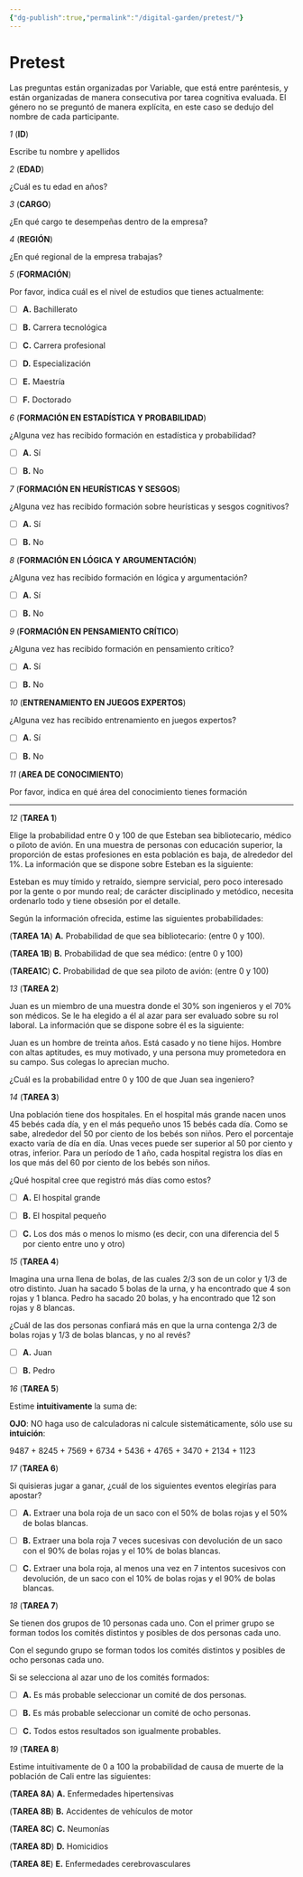 ```yaml
---
{"dg-publish":true,"permalink":"/digital-garden/pretest/"}
---
```


# Pretest

Las preguntas están organizadas por Variable, que está entre paréntesis, y están organizadas de manera consecutiva por tarea cognitiva evaluada. El género no se preguntó de manera explícita, en este caso se dedujo del nombre de cada participante.

_1_ (**ID**)

Escribe tu nombre y apellidos

_2_ (**EDAD**)

¿Cuál es tu edad en años?

_3_ (**CARGO**)

¿En qué cargo te desempeñas dentro de la empresa?

_4_ (**REGIÓN**)

¿En qué regional de la empresa trabajas?

_5_ (**FORMACIÓN**)

Por favor, indica cuál es el nivel de estudios que tienes actualmente:

 - [ ] **A.** Bachillerato

 - [ ] **B.** Carrera tecnológica

 - [ ] **C.** Carrera profesional

 - [ ] **D.** Especialización

 - [ ] **E.** Maestría

 - [ ] **F.** Doctorado

_6_ (**FORMACIÓN EN ESTADÍSTICA Y PROBABILIDAD**)

¿Alguna vez has recibido formación en estadística y probabilidad?

 - [ ] **A.** Sí

 - [ ] **B.** No

_7_ (**FORMACIÓN EN HEURÍSTICAS Y SESGOS**)

¿Alguna vez has recibido formación sobre heurísticas y sesgos cognitivos?

 - [ ] **A.** Sí

 - [ ] **B.** No

_8_ (**FORMACIÓN EN LÓGICA Y ARGUMENTACIÓN**)

¿Alguna vez has recibido formación en lógica y argumentación?

 - [ ] **A.** Sí

 - [ ] **B.** No

_9_ (**FORMACIÓN EN PENSAMIENTO CRÍTICO**)

¿Alguna vez has recibido formación en pensamiento crítico?

 - [ ] **A.** Sí

 - [ ] **B.** No

_10_ (**ENTRENAMIENTO EN JUEGOS EXPERTOS**)

¿Alguna vez has recibido entrenamiento en juegos expertos?

 - [ ] **A.** Sí

 - [ ] **B.** No

_11_ (**AREA DE CONOCIMIENTO**)

Por favor, indica en qué área del conocimiento tienes formación

---

_12_ (**TAREA 1**)

Elige la probabilidad entre 0 y 100 de que Esteban sea bibliotecario, médico o piloto de avión. En una muestra de personas con educación superior, la proporción de estas profesiones en esta población es baja, de alrededor del 1%. La información que se dispone sobre Esteban es la siguiente:

Esteban es muy tímido y retraído, siempre servicial, pero poco interesado por la gente o por mundo real; de carácter disciplinado y metódico, necesita ordenarlo todo y tiene obsesión por el detalle.

Según la información ofrecida, estime las siguientes probabilidades:

(**TAREA 1A**) **A.** Probabilidad de que sea bibliotecario: (entre 0 y 100).

(**TAREA 1B**) **B.** Probabilidad de que sea médico: (entre 0 y 100)

(**TAREA1C**) **C.** Probabilidad de que sea piloto de avión: (entre 0 y 100)

_13_ (**TAREA 2**)

Juan es un miembro de una muestra donde el 30% son ingenieros y el 70% son médicos. Se le ha elegido a él al azar para ser evaluado sobre su rol laboral. La información que se dispone sobre él es la siguiente:

Juan es un hombre de treinta años. Está casado y no tiene hijos. Hombre con altas aptitudes, es muy motivado, y una persona muy prometedora en su campo. Sus colegas lo aprecian mucho.

¿Cuál es la probabilidad entre 0 y 100 de que Juan sea ingeniero?

_14_ (**TAREA 3**)

Una población tiene dos hospitales. En el hospital más grande nacen unos 45 bebés cada día, y en el más pequeño unos 15 bebés cada día. Como se sabe, alrededor del 50 por ciento de los bebés son niños. Pero el porcentaje exacto varía de día en día. Unas veces puede ser superior al 50 por ciento y otras, inferior. Para un período de 1 año, cada hospital registra los días en los que más del 60 por ciento de los bebés son niños.

¿Qué hospital cree que registró más días como estos?

- [ ] **A.** El hospital grande

- [ ] **B.** El hospital pequeño

- [ ] **C.** Los dos más o menos lo mismo (es decir, con una diferencia del 5 por ciento entre uno y otro)

_15_ (**TAREA 4**)

Imagina una urna llena de bolas, de las cuales 2/3 son de un color y 1/3 de otro distinto. Juan ha sacado 5 bolas de la urna, y ha encontrado que 4 son rojas y 1 blanca. Pedro ha sacado 20 bolas, y ha encontrado que 12 son rojas y 8 blancas.

¿Cuál de las dos personas confiará más en que la urna contenga 2/3 de bolas rojas y 1/3 de bolas blancas, y no al revés?

 - [ ] **A.** Juan

 - [ ] **B.** Pedro

_16_ (**TAREA 5**)

Estime **intuitivamente** la suma de:

**OJO**: NO haga uso de calculadoras ni calcule sistemáticamente, sólo use su **intuición**:

9487 + 8245 + 7569 + 6734 + 5436 + 4765 + 3470 + 2134 + 1123

_17_ (**TAREA 6**)

Si quisieras jugar a ganar, ¿cuál de los siguientes eventos elegirías para apostar?

- [ ] **A.** Extraer una bola roja de un saco con el 50% de bolas rojas y el 50% de bolas blancas.

- [ ] **B.** Extraer una bola roja 7 veces sucesivas con devolución de un saco con el 90% de bolas rojas y el 10% de bolas blancas.

- [ ] **C.** Extraer una bola roja, al menos una vez en 7 intentos sucesivos con devolución, de un saco con el 10% de bolas rojas y el 90% de bolas blancas.

_18_ (**TAREA 7**)

Se tienen dos grupos de 10 personas cada uno. Con el primer grupo se forman todos los comités distintos y posibles de dos personas cada uno.

Con el segundo grupo se forman todos los comités distintos y posibles de ocho personas cada uno.

Si se selecciona al azar uno de los comités formados:

- [ ]  **A.** Es más probable seleccionar un comité de dos personas.

 - [ ] **B.** Es más probable seleccionar un comité de ocho personas.

 - [ ] **C.** Todos estos resultados son igualmente probables.

_19_ (**TAREA 8**)

Estime intuitivamente de 0 a 100 la probabilidad de causa de muerte de la población de Cali entre las siguientes:

(**TAREA 8A**) **A.** Enfermedades hipertensivas

(**TAREA 8B**) **B.** Accidentes de vehículos de motor

(**TAREA 8C**) **C.** Neumonías

(**TAREA 8D**) **D.** Homicidios

(**TAREA 8E**) **E.** Enfermedades cerebrovasculares